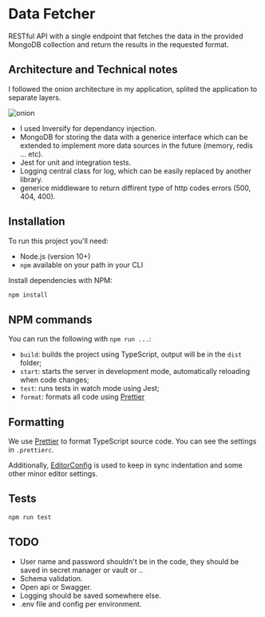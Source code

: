 # Data Fetcher

RESTful API with a single endpoint that fetches the data in the provided MongoDB collection and return the results in the requested format.

## Architecture and Technical notes

I followed the onion architecture in my application, splited the application to separate layers.

![onion](https://user-images.githubusercontent.com/12202990/149899861-8f00f456-9f7a-4b5d-86f7-4ad15b720393.jpeg)

- I used Inversify for dependancy injection.
- MongoDB for storing the data with a generice interface which can be extended to implement more data sources in the future (memory, redis ... etc).
- Jest for unit and integration tests.
- Logging central class for log, which can be easily replaced by another library.
- generice middleware to return diffirent type of http codes errors (500, 404, 400).

## Installation

To run this project you'll need:

- Node.js (version 10+)
- `npm` available on your path in your CLI

Install dependencies with NPM:

```bash
npm install
```

## NPM commands

You can run the following with `npm run ...`:

- `build`: builds the project using TypeScript, output will be in the `dist` folder;
- `start`: starts the server in development mode, automatically reloading when code changes;
- `test`: runs tests in watch mode using Jest;
- `format`: formats all code using [Prettier](https://github.com/prettier/prettier)

## Formatting

We use [Prettier](https://github.com/prettier/prettier) to format TypeScript source code. You can see the
settings in `.prettierc`.

Additionally, [EditorConfig](https://editorconfig.org/) is used to keep in sync indentation and some other minor editor settings.

## Tests

```bash
npm run test
```

## TODO

- User name and password shouldn't be in the code, they should be saved in secret manager or vault or ..
- Schema validation.
- Open api or Swagger.
- Logging should be saved somewhere else.
- .env file and config per environment.
